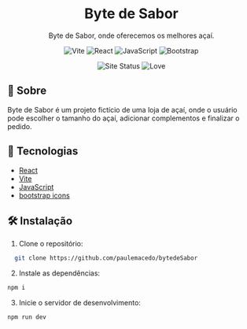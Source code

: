 <h1 align="center">Byte de Sabor</h1>
<p align="center">Byte de Sabor, onde oferecemos os melhores açaí.</p>
<p align="center">
    <img src="https://img.shields.io/badge/vite-%23646CFF.svg?style=for-the-badge&logo=vite&logoColor=white" alt="Vite" />
    <img src="https://img.shields.io/badge/react-%2320232a.svg?style=for-the-badge&logo=react&logoColor=%2361DAFB" alt="React" />
    <img src="https://img.shields.io/badge/javascript-%23F7DF1E.svg?style=for-the-badge&logo=javascript&logoColor=black" alt="JavaScript" />
    <img src="https://img.shields.io/badge/Bootstrap%20Icons-7952B3?style=for-the-badge&logo=bootstrap&logoColor=white" alt="Bootstrap" />

[//]: # (    <img src="https://img.shields.io/badge/redux-%23593d88.svg?style=for-the-badge&logo=redux&logoColor=white" alt="Redux" /> )
[//]: # (    <img src="https://img.shields.io/badge/React_Router-CA4245?style=for-the-badge&logo=react-router&logoColor=white" alt="React Router" />)

</p>

<p align="center">
    <img src="https://img.shields.io/website-up-down-green-red/http/paulemacedo.vercel.app.svg?style=flat-square" alt="Site Status" />
    <img src="https://img.shields.io/badge/Made%20with%20-❤️-20232A?style=flat-square" alt="Love" />
</p>

## 📖 Sobre
Byte de Sabor é um projeto fictício de uma loja de açaí, onde o usuário pode escolher o tamanho do açaí, adicionar complementos e finalizar o pedido.



## 🚀 Tecnologias
- [React](https://reactjs.org/)
- [Vite](https://vitejs.dev/)
- [JavaScript](https://developer.mozilla.org/pt-BR/docs/Web/JavaScript)
- [bootstrap icons](https://icons.getbootstrap.com/)

## 🛠️ Instalação
1. Clone o repositório:
```bash
  git clone https://github.com/paulemacedo/bytedeSabor
```

2. Instale as dependências:
```bash
npm i
```

3. Inicie o servidor de desenvolvimento:
```bash
npm run dev
```

